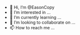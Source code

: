 - 👋 Hi, I’m @EasonCopy
- 👀 I’m interested in ...
- 🌱 I’m currently learning ...
- 💞️ I’m looking to collaborate on ...
- 📫 How to reach me ...

<!---
okgogo/okgogo is a ✨ special ✨ repository because its `README.md` (this file) appears on your GitHub profile.
You can click the Preview link to take a look at your changes.
--->
